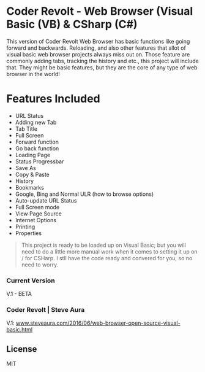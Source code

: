 # Coder Revolt - Web Browser (Visual Basic (VB) & CSharp (C#)

This version of Coder Revolt Web Browser has basic functions like going forward and backwards. Reloading, and also other features that allot of visual basic web browser projects always miss out on. Those feature are commonly adding tabs, tracking the history and etc., this project will include that. They might be basic features, but they are the core of any type of web browser in the world!


# Features Included

- URL Status 
- Adding new Tab
- Tab Title 
- Full Screen
- Forward function
- Go back function
- Loading Page
- Status Progressbar
- Save As
- Copy & Paste
- History
- Bookmarks
- Google, Bing and Normal ULR (how to browse options)
- Auto-update URL Status 
- Full Screen mode
- View Page Source
- Internet Options
- Printing 
- Properties

> This project is ready to be loaded up on Visual Basic;
> but you will need to do a little more manual work when it comes to setting it up on / for CSHarp. 
> I stll have the code ready and convered for you, so no need to worry. 

### Current Version
V.1 - BETA




### Coder Revolt | Steve Aura

V.1: 
www.steveaura.com/2016/06/web-browser-open-source-visual-basic.html


License
----
MIT




